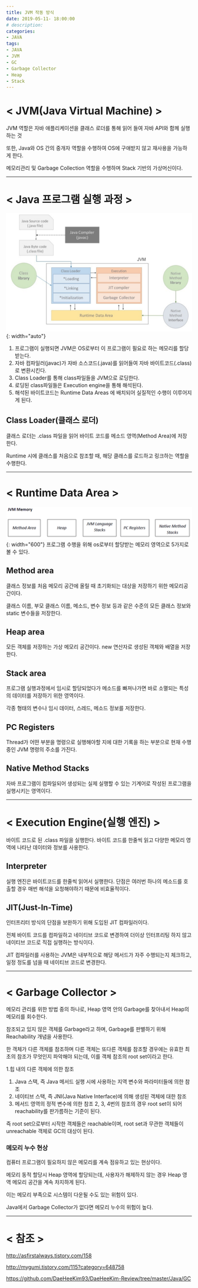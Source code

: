```yaml
---
title: JVM 작동 방식
date: 2019-05-11- 18:00:00
# description: 
categories:
- JAVA
tags: 
- JAVA
- JVM
- GC
- Garbage Collector
- Heap
- Stack
---
```

# < JVM(Java Virtual Machine) >
JVM 역할은 자바 애플리케이션을 클래스 로더를 통해 읽어 들여 자바 API와 함께 실행하는 것

또한, Java와 OS 간의 중개자 역할을 수행하여 OS에 구애받지 않고 재사용을 가능하게 한다.

메모리관리 및 Garbage Collection 역할을 수행하며 Stack 기반의 가상머신이다.

***

# < Java 프로그램 실행 과정 >

![Imeage](/assets/images/jvm.png){: width="auto"}

1. 프로그램이 실행되면 JVM은 OS로부터 이 프로그램이 필요로 하는 메모리를 할당받는다.
2. 자바 컴파일러(javac)가 자바 소스코드(.java)를 읽어들여 자바 바이트코드(.class)로 변환시킨다.
3. Class Loader를 통해 class파일들을 JVM으로 로딩한다.
4. 로딩된 class파일들은 Execution engine을 통해 해석된다.
5. 해석된 바이트코드는 Runtime Data Areas 에 배치되어 실질적인 수행이 이루어지게 된다.

## Class Loader(클래스 로더)
클래스 로더는 .class 파일을 읽어 바이트 코드를 메소드 영역(Method Area)에 저장한다.

Runtime 시에 클래스를 처음으로 참조할 때, 해당 클래스를 로드하고 링크하는 역할을 수행한다.

***

# < Runtime Data Area >
![Imeage](/assets/images/jvm_memory.png){: width="600"}
프로그램 수행을 위해 os로부터 할당받는 메모리 영역으로 5가지로 볼 수 있다. 

## Method area 
클래스 정보를 처음 메모리 공간에 올릴 때 초기화되는 대상을 저장하기 위한 메모리공간이다.

클래스 이름, 부모 클래스 이름, 메소드, 변수 정보 등과 같은 수준의 모든 클래스 정보와 static 변수들을 저장한다. 

## Heap area
모든 객체를 저장하는 가상 메모리 공간이다. new 연산자로 생성된 객체와 배열을 저장한다.

## Stack area
프로그램 실행과정에서 임시로 할당되었다가 메소드를 빠져나가면 바로 소멸되는 특성의 데이터를 저장하기 위한 영역이다.

각종 형태의 변수나 임시 데이터, 스레드, 메소드 정보를 저장한다.

## PC Registers
Thread가 어떤 부분을 명령으로 실행해야할 지에 대한 기록을 하는 부분으로 현재 수행중인 JVM 명령의 주소를 가진다.

## Native Method Stacks
자바 프로그램이 컴파일되어 생성되는 실제 실행할 수 있는 기계어로 작성된 프로그램을 실행시키는 영역이다.

***

# < Execution Engine(실행 엔진) >
바이트 코드로 된 .class 파일을 실행한다. 바이트 코드를 한줄씩 읽고 다양한 메모리 영역에 나타난 데이터와 정보를 사용한다.

## Interpreter
실행 엔진은 바이트코드를 한줄씩 읽어서 실행한다. 단점은 여러번 하나의 메소드를 호출할 경우 매번 해석을 요청해야하기 때문에 비효율적이다. 

## JIT(Just-In-Time)
인터프리터 방식의 단점을 보완하기 위해 도입된 JIT 컴파일러이다.

전체 바이트 코드를 컴파일하고 네이티브 코드로 변경하여 더이상 인터프리팅 하지 않고 네이티브 코드로 직접 실행하는 방식이다.

JIT 컴파일러를 사용하는 JVM은 내부적으로 해당 메서드가 자주 수행되는지 체크하고, 일정 정도를 넘을 때 네이티브 코드로 변경한다.

***

# < Garbage Collector >
메모리 관리를 위한 방법 중의 하나로, Heap 영역 안의 Garbage를 찾아내서 Heap의 메모리를 회수한다.

참조되고 있지 않은 객체를 Garbage라고 하며, Garbage를 판별하기 위해 Reachability 개념을 사용한다.

한 객체가 다른 객체를 참조하며 다른 객체는 또다른 객체를 참조할 경우에는 유효한 최초의 참조가 무엇인지 파악해야 되는데, 이를 객체 참조의 root set이라고 한다.

1.힙 내의 다른 객체에 의한 참조 
1. Java 스택, 즉 Java 메서드 실행 시에 사용하는 지역 변수와 파라미터들에 의한 참조 
2. 네이티브 스택, 즉 JNI(Java Native Interface)에 의해 생성된 객체에 대한 참조 
3. 메서드 영역의 정적 변수에 의한 참조
2, 3, 4번의 참조의 경우 root set이 되어 reachability를 판가름하는 기준이 된다. 

즉 root set으로부터 시작한 객체들은 reachable이며, root set과 무관한 객체들이 unreachable 객체로 GC의 대상이 된다.

### 메모리 누수 현상

컴퓨터 프로그램이 필요하지 않은 메모리를 계속 점유하고 있는 현상이다.

메모리 동적 할당시 Heap 영역에 할당되는데, 사용자가 해제하지 않는 경우 Heap 영역 메모리 공간을 계속 차지하게 된다.

이는 메모리 부족으로 시스템이 다운될 수도 있는 위험이 있다.

Java에서 Garbage Collector가 없다면 메모리 누수의 위험이 높다.

***

# < 참조 >

<http://asfirstalways.tistory.com/158>

<http://mygumi.tistory.com/115?category=648758>

<https://github.com/DaeHeeKim93/DaeHeeKim-Review/tree/master/Java/GC>